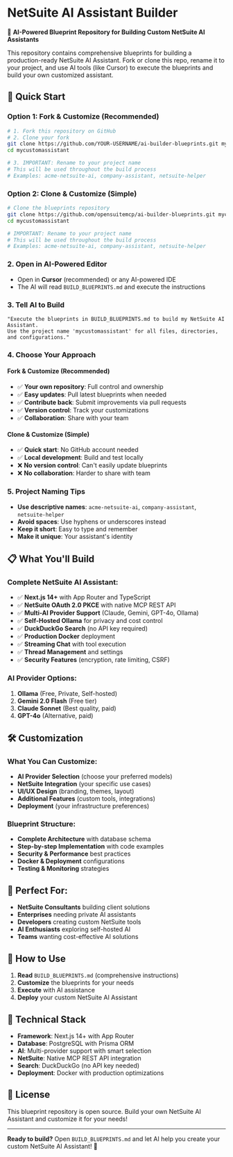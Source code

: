 # NetSuite AI Assistant Builder

🤖 **AI-Powered Blueprint Repository for Building Custom NetSuite AI Assistants**

This repository contains comprehensive blueprints for building a production-ready NetSuite AI Assistant. Fork or clone this repo, rename it to your project, and use AI tools (like Cursor) to execute the blueprints and build your own customized assistant.

## 🚀 Quick Start

### Option 1: Fork & Customize (Recommended)

```bash
# 1. Fork this repository on GitHub
# 2. Clone your fork
git clone https://github.com/YOUR-USERNAME/ai-builder-blueprints.git mycustomassistant
cd mycustomassistant

# 3. IMPORTANT: Rename to your project name
# This will be used throughout the build process
# Examples: acme-netsuite-ai, company-assistant, netsuite-helper
```

### Option 2: Clone & Customize (Simple)

```bash
# Clone the blueprints repository
git clone https://github.com/opensuitemcp/ai-builder-blueprints.git mycustomassistant
cd mycustomassistant

# IMPORTANT: Rename to your project name
# This will be used throughout the build process
# Examples: acme-netsuite-ai, company-assistant, netsuite-helper
```

### 2. Open in AI-Powered Editor

- Open in **Cursor** (recommended) or any AI-powered IDE
- The AI will read `BUILD_BLUEPRINTS.md` and execute the instructions

### 3. Tell AI to Build

```
"Execute the blueprints in BUILD_BLUEPRINTS.md to build my NetSuite AI Assistant.
Use the project name 'mycustomassistant' for all files, directories, and configurations."
```

### 4. Choose Your Approach

#### **Fork & Customize (Recommended)**
- ✅ **Your own repository**: Full control and ownership
- ✅ **Easy updates**: Pull latest blueprints when needed
- ✅ **Contribute back**: Submit improvements via pull requests
- ✅ **Version control**: Track your customizations
- ✅ **Collaboration**: Share with your team

#### **Clone & Customize (Simple)**
- ✅ **Quick start**: No GitHub account needed
- ✅ **Local development**: Build and test locally
- ❌ **No version control**: Can't easily update blueprints
- ❌ **No collaboration**: Harder to share with team

### 5. Project Naming Tips

- **Use descriptive names**: `acme-netsuite-ai`, `company-assistant`, `netsuite-helper`
- **Avoid spaces**: Use hyphens or underscores instead
- **Keep it short**: Easy to type and remember
- **Make it unique**: Your assistant's identity

## 📋 What You'll Build

### **Complete NetSuite AI Assistant:**

- ✅ **Next.js 14+** with App Router and TypeScript
- ✅ **NetSuite OAuth 2.0 PKCE** with native MCP REST API
- ✅ **Multi-AI Provider Support** (Claude, Gemini, GPT-4o, Ollama)
- ✅ **Self-Hosted Ollama** for privacy and cost control
- ✅ **DuckDuckGo Search** (no API key required)
- ✅ **Production Docker** deployment
- ✅ **Streaming Chat** with tool execution
- ✅ **Thread Management** and settings
- ✅ **Security Features** (encryption, rate limiting, CSRF)

### **AI Provider Options:**

1. **Ollama** (Free, Private, Self-hosted)
2. **Gemini 2.0 Flash** (Free tier)
3. **Claude Sonnet** (Best quality, paid)
4. **GPT-4o** (Alternative, paid)

## 🛠️ Customization

### **What You Can Customize:**

- **AI Provider Selection** (choose your preferred models)
- **NetSuite Integration** (your specific use cases)
- **UI/UX Design** (branding, themes, layout)
- **Additional Features** (custom tools, integrations)
- **Deployment** (your infrastructure preferences)

### **Blueprint Structure:**

- **Complete Architecture** with database schema
- **Step-by-step Implementation** with code examples
- **Security & Performance** best practices
- **Docker & Deployment** configurations
- **Testing & Monitoring** strategies

## 🎯 Perfect For:

- **NetSuite Consultants** building client solutions
- **Enterprises** needing private AI assistants
- **Developers** creating custom NetSuite tools
- **AI Enthusiasts** exploring self-hosted AI
- **Teams** wanting cost-effective AI solutions

## 📖 How to Use

1. **Read** `BUILD_BLUEPRINTS.md` (comprehensive instructions)
2. **Customize** the blueprints for your needs
3. **Execute** with AI assistance
4. **Deploy** your custom NetSuite AI Assistant

## 🔧 Technical Stack

- **Framework**: Next.js 14+ with App Router
- **Database**: PostgreSQL with Prisma ORM
- **AI**: Multi-provider support with smart selection
- **NetSuite**: Native MCP REST API integration
- **Search**: DuckDuckGo (no API key needed)
- **Deployment**: Docker with production optimizations

## 📄 License

This blueprint repository is open source. Build your own NetSuite AI Assistant and customize it for your needs!

---

**Ready to build?** Open `BUILD_BLUEPRINTS.md` and let AI help you create your custom NetSuite AI Assistant! 🚀
